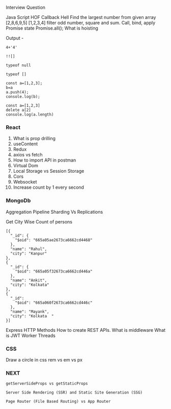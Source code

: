Interview  Question

Java Script 
HOF
Callback Hell
Find the largest number from given array [2,8,6,9,5]
[1,2,3,4] filter odd number, square and sum.
Call, bind, apply
Promise state
Promise.all();
What is hoisting


Output - 
```
4+'4'
```
```
!![]
```
```
typeof null
```
```
typeof []
```

```
const a=[1,2,3];
b=a
a.push(4);
console.log(b);
```

```
const a=[1,2,3]
delete a[2]
console.log(a.length)
```

 
### React

1. What is prop drilling
2. useContent
3. Redux    
4. axios vs fetch
5. How to import API in postman
6. Virtual Dom
7. Local Storage vs Session Storage
8. Cors
9. Websocket
10. Increase count by 1 every second

### MongoDb

Aggregation Pipeline
Sharding Vs Replications

Get City Wise Count of persons
```
[{
  "_id": {
    "$oid": "665a05ae2673ca6662cd4468"
  },
  "name": "Rahul",
  "city": "Kanpur"
},
{
  "_id": {
    "$oid": "665a05f32673ca6662cd446a"
  },
  "name": "Ankit",
  "city": "Kolkata"
},
{
  "_id":  
    "$oid": "665a060f2673ca6662cd446c"
  },
  "name": "Mayank",
  "city": "Kolkata  "
}]
```
Express
HTTP Methods
How to create REST APIs.
What is middleware
What is JWT 
Worker Threads

### CSS

Draw a circle in css
rem vs em vs px

### NEXT
```
getServerSideProps vs getStaticProps
```
```
Server Side Rendering (SSR) and Static Site Generation (SSG)
```
```
Page Router (File Based Routing) vs App Router
```


